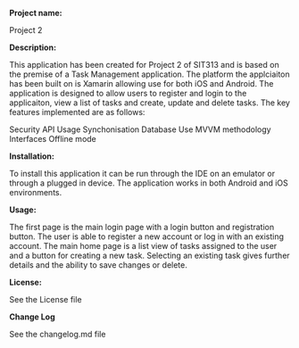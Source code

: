 **Project name:**

Project 2

**Description:**

This application has been created for Project 2 of SIT313 and is based on the premise of a Task Management application. The platform the applciaiton has been built on is Xamarin allowing use for both iOS and Android. The application is designed to allow users to register and login to the applicaiton, view a list of tasks and create, update and delete tasks. The key features implemented are as follows:

Security
API Usage
Synchonisation
Database Use
MVVM methodology
Interfaces
Offline mode

**Installation:**

To install this application it can be run through the IDE on an emulator or through a plugged in device. The application works in both Android and iOS environments.

**Usage:**

The first page is the main login page with a login button and registration button. The user is able to register a new account or log in with an existing account. The main home page is a list view of tasks assigned to the user and a button for creating a new task. Selecting an existing task gives further details and the ability to save changes or delete.

**License:**

See the License file

**Change Log**

See the changelog.md file
